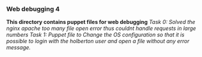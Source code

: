 <h3>Web debugging 4</h3>
<b>This directory contains puppet files for web debugging</b>
<i>Task 0: Solved the nginx apache too many file open error thus couldnt handle requests in large numbers</i>
<i>Task 1: Puppet file to Change the OS configuration so that it is possible to login with the holberton user and open a file without any error message.</i>
